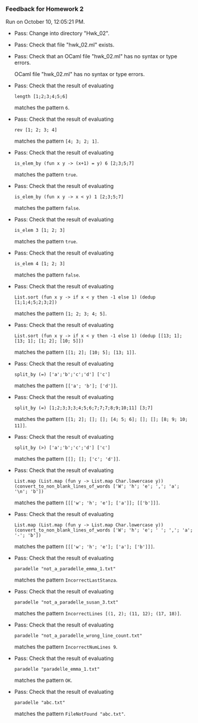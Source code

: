 ### Feedback for Homework 2

Run on October 10, 12:05:21 PM.

+ Pass: Change into directory "Hwk_02".

+ Pass: Check that file "hwk_02.ml" exists.

+ Pass: Check that an OCaml file "hwk_02.ml" has no syntax or type errors.

    OCaml file "hwk_02.ml" has no syntax or type errors.



+ Pass: 
Check that the result of evaluating
   ```
   length [1;2;3;4;5;6]
   ```
   matches the pattern `6`.

   




+ Pass: 
Check that the result of evaluating
   ```
   rev [1; 2; 3; 4]
   ```
   matches the pattern `[4; 3; 2; 1]`.

   




+ Pass: 
Check that the result of evaluating
   ```
   is_elem_by (fun x y -> (x+1) = y) 6 [2;3;5;7]
   ```
   matches the pattern `true`.

   




+ Pass: 
Check that the result of evaluating
   ```
   is_elem_by (fun x y -> x < y) 1 [2;3;5;7]
   ```
   matches the pattern `false`.

   




+ Pass: 
Check that the result of evaluating
   ```
   is_elem 3 [1; 2; 3]
   ```
   matches the pattern `true`.

   




+ Pass: 
Check that the result of evaluating
   ```
   is_elem 4 [1; 2; 3]
   ```
   matches the pattern `false`.

   




+ Pass: 
Check that the result of evaluating
   ```
   List.sort (fun x y -> if x < y then -1 else 1) (dedup [1;1;4;5;2;3;2])
   ```
   matches the pattern `[1; 2; 3; 4; 5]`.

   




+ Pass: 
Check that the result of evaluating
   ```
   List.sort (fun x y -> if x < y then -1 else 1) (dedup [[13; 1]; [13; 1]; [1; 2]; [10; 5]])
   ```
   matches the pattern `[[1; 2]; [10; 5]; [13; 1]]`.

   




+ Pass: 
Check that the result of evaluating
   ```
   split_by (=) ['a';'b';'c';'d'] ['c']
   ```
   matches the pattern `[['a'; 'b']; ['d']]`.

   




+ Pass: 
Check that the result of evaluating
   ```
   split_by (=) [1;2;3;3;3;4;5;6;7;7;7;8;9;10;11] [3;7]
   ```
   matches the pattern `[[1; 2]; []; []; [4; 5; 6]; []; []; [8; 9; 10; 11]]`.

   




+ Pass: 
Check that the result of evaluating
   ```
   split_by (>) ['a';'b';'c';'d'] ['c']
   ```
   matches the pattern `[[]; []; ['c'; 'd']]`.

   




+ Pass: 
Check that the result of evaluating
   ```
   List.map (List.map (fun y -> List.map Char.lowercase y)) (convert_to_non_blank_lines_of_words ['W'; 'h'; 'e'; ','; 'a'; '\n'; 'b'])
   ```
   matches the pattern `[[['w'; 'h'; 'e']; ['a']]; [['b']]]`.

   




+ Pass: 
Check that the result of evaluating
   ```
   List.map (List.map (fun y -> List.map Char.lowercase y)) (convert_to_non_blank_lines_of_words ['W'; 'h'; 'e'; ' '; ','; 'a'; '-'; 'b'])
   ```
   matches the pattern `[[['w'; 'h'; 'e']; ['a']; ['b']]]`.

   




+ Pass: 
Check that the result of evaluating
   ```
   paradelle "not_a_paradelle_emma_1.txt"
   ```
   matches the pattern `IncorrectLastStanza`.

   




+ Pass: 
Check that the result of evaluating
   ```
   paradelle "not_a_paradelle_susan_3.txt"
   ```
   matches the pattern `IncorrectLines [(1, 2); (11, 12); (17, 18)]`.

   




+ Pass: 
Check that the result of evaluating
   ```
   paradelle "not_a_paradelle_wrong_line_count.txt"
   ```
   matches the pattern `IncorrectNumLines 9`.

   




+ Pass: 
Check that the result of evaluating
   ```
   paradelle "paradelle_emma_1.txt"
   ```
   matches the pattern `OK`.

   




+ Pass: 
Check that the result of evaluating
   ```
   paradelle "abc.txt"
   ```
   matches the pattern `FileNotFound "abc.txt"`.

   




